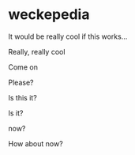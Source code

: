 # weckepedia

It would be really cool if this works...

Really, really cool

Come on

Please?

Is this it?

Is it?

now?

How about now?
